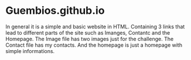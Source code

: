 # Guembios.github.io
In general it is a simple and basic website in HTML.
Containing 3 links that lead to different parts of the site such as Imanges, Contantc and the Homepage.
The Image file has two images just for the challenge.
The Contact file has my contacts.
And the homepage is just a homepage with simple informations.
